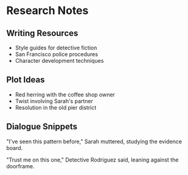 # Research Notes

## Writing Resources
- Style guides for detective fiction
- San Francisco police procedures
- Character development techniques

## Plot Ideas
- Red herring with the coffee shop owner
- Twist involving Sarah's partner
- Resolution in the old pier district

## Dialogue Snippets
"I've seen this pattern before," Sarah muttered, studying the evidence board.

"Trust me on this one," Detective Rodriguez said, leaning against the doorframe.
